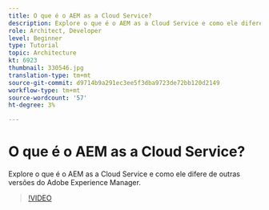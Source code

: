 ```yaml
---
title: O que é o AEM as a Cloud Service?
description: Explore o que é o AEM as a Cloud Service e como ele difere de outras versões do Adobe Experience Manager.
role: Architect, Developer
level: Beginner
type: Tutorial
topic: Architecture
kt: 6923
thumbnail: 330546.jpg
translation-type: tm+mt
source-git-commit: d9714b9a291ec3ee5f3dba9723de72bb120d2149
workflow-type: tm+mt
source-wordcount: '57'
ht-degree: 3%

---
```



# O que é o AEM as a Cloud Service?

Explore o que é o AEM as a Cloud Service e como ele difere de outras versões do Adobe Experience Manager.

>[!VIDEO](https://video.tv.adobe.com/v/330546/?quality=12&learn=on)
